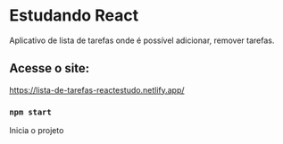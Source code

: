 # Estudando React 

Aplicativo de lista de tarefas onde é possível adicionar, remover tarefas.

## Acesse o site:
https://lista-de-tarefas-reactestudo.netlify.app/

### `npm start`

Inicia o projeto

